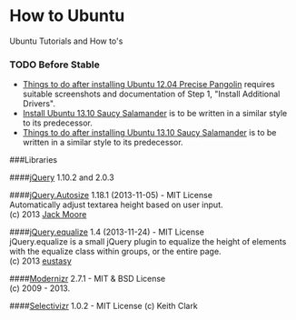 How to Ubuntu
===============

Ubuntu Tutorials and How to's

### TODO Before Stable
- [Things to do after installing Ubuntu 12.04 Precise Pangolin](http://b.howtoubuntu.org/things-to-do-after-installing-ubuntu-12-04-precise-pangolin) requires suitable screenshots and documentation of Step 1, "Install Additional Drivers".
- [Install Ubuntu 13.10 Saucy Salamander](http://b.howtoubuntu.org/how-to-install-ubuntu-13-10-saucy-salamander) is to be written in a similar style to its predecessor.
- [Things to do after installing Ubuntu 13.10 Saucy  Salamander](http://b.howtoubuntu.org/things-to-do-after-installing-ubuntu-13-10-saucy-salamander) is to be written in a similar style to its predecessor.


###Libraries

####[jQuery](http://jquery.com/)
1.10.2 and 2.0.3

####[jQuery.Autosize](http://www.jacklmoore.com/autosize)
1.18.1 (2013-11-05) - MIT License  
Automatically adjust textarea height based on user input.  
(c) 2013 [Jack Moore](http://www.jacklmoore.com)

####[jQuery.equalize](http://labs.eustasy.org/jquery.equalize)
1.4 (2013-11-24) - MIT License  
jQuery.equalize is a small jQuery plugin to equalize the height of elements with the equalize class within groups, or the entire page.  
(c) 2013 [eustasy](http://eustasy.org)

####[Modernizr](http://modernizr.com/download/#-fontface-backgroundsize-borderradius-opacity-rgba-generatedcontent-csstransitions-printshiv-mq-teststyles-testprop-testallprops-prefixes-domprefixes)
2.7.1 - MIT & BSD License  
(c) 2009 - 2013.

####[Selectivizr](http://selectivizr.com)
1.0.2 - MIT License
(c) Keith Clark
